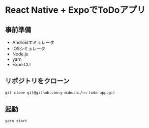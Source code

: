 # React Native + ExpoでToDoアプリ

## 事前準備
- Androidエミュレータ
- iOSシミュレータ
- Node.js
- yarn
- Expo CLI

## リポジトリをクローン
```bash
git clone git@github.com:y-mabuchi/rn-todo-app.git
```

## 起動
```bash
yarn start
```
